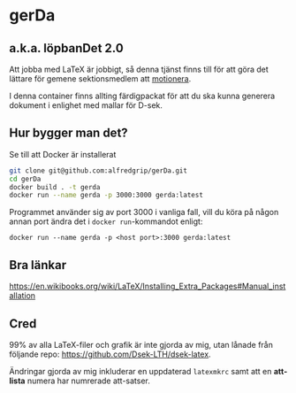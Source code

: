# gerDa
## a.k.a. löpbanDet 2.0

Att jobba med LaTeX är jobbigt, så denna tjänst finns till för att göra det lättare för gemene sektionsmedlem att [motionera](https://sv.wiktionary.org/wiki/motionera).

I denna container finns allting färdigpackat för att du ska kunna generera dokument i enlighet med mallar för D-sek.

## Hur bygger man det?
Se till att Docker är installerat
```bash
git clone git@github.com:alfredgrip/gerDa.git
cd gerDa
docker build . -t gerda
docker run --name gerda -p 3000:3000 gerda:latest
```
Programmet använder sig av port 3000 i vanliga fall, vill du köra på någon annan port ändra det i `docker run`-kommandot enligt:
```
docker run --name gerda -p <host port>:3000 gerda:latest
```

## Bra länkar
https://en.wikibooks.org/wiki/LaTeX/Installing_Extra_Packages#Manual_installation

## Cred
99% av alla LaTeX-filer och grafik är inte gjorda av mig, utan lånade från följande repo: https://github.com/Dsek-LTH/dsek-latex.

Ändringar gjorda av mig inkluderar en uppdaterad `latexmkrc` samt att en **att-lista** numera har numrerade att-satser.
